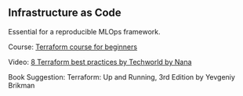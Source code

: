 ## Infrastructure as Code
Essential for a reproducible MLOps framework.

Course: [Terraform course for beginners](https://www.youtube.com/watch?v=SLB_c_ayRMo)

Video: [8 Terraform best practices by Techworld by Nana](https://www.youtube.com/watch?v=gxPykhPxRW0)

Book Suggestion: Terraform: Up and Running, 3rd Edition by Yevgeniy Brikman